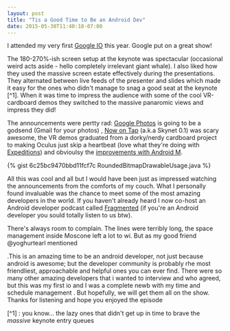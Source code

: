 ```yaml
---
layout: post
title: "Tis a Good Time to Be an Android Dev"
date: 2015-05-30T11:40:18-07:00
---
```


I attended my very first [Google IO](https://events.google.com/io2015/) this year. Google put on a great show!

The 180-270%-ish screen setup at the keynote was spectacular (occasional weird acts aside - hello completely irrelevant giant whale). I also liked how they used the massive screen estate effectively during  the presentations. They alternated between live feeds of the presenter and slides which made it easy for the ones who didn't manage to snag a good seat at the keynote [^1]. When it was time to impress the audience with some of the cool VR-cardboard demos they switched to the massive panaromic views and impress they did!

The announcements were pertty rad: [Google Photos](https://www.google.com/photos/about/) is going to be a godsend (Gmail for your photos) , [Now on Tap](http://www.theverge.com/2015/5/28/8677147/google-now-on-tap-announced) (a.k.a Skynet 0.1) was scary awesome, the VR demos graduated from a dorky/nerdy cardboard project to making Oculus just skip a heartbeat (love what they're  doing with [Expeditions](https://www.google.com/edu/expeditions/)) and obvioulsy the [improvements with Android M](http://www.droid-life.com/2015/05/28/google-announces-android-m-developer-preview-here-is-a-list-of-changes/).

{% gist 6c25bc9470bbd11fcf7c RoundedBitmapDrawableUsage.java  %}

All this was cool and all but I would have been just as impressed watching the announcements from the comforts of my couch. What I personally found invaluable was the chance to meet some of the most amazing  developers in the world. If you haven't already heard I now co-host an Android developer podcast called [Fragmented](http://fragmentedpodcast.com) (if you're an Android developer you sould totally listen to us btw).

There's always room to complain. The lines were terribly long, the space management inside Moscone left a lot to wi. But as my good friend @yoghurtearl mentioned


 .This is an amazing time to be an android developer, not just because android is awesome;  but  the developer  community is probably rhe most friendliest, approachable and helpful ones you can ever find. There were so many other amazing developers  that i wanted to interview and who agreed, but this was my first io and I was a complete newb with my time and schedule management . But hopefully, we will get them all on the show. Thanks for listening and hope you enjoyed the episode

 [^1] : you know... the lazy ones that didn't get up in time to brave the *massive* keynote entry queues